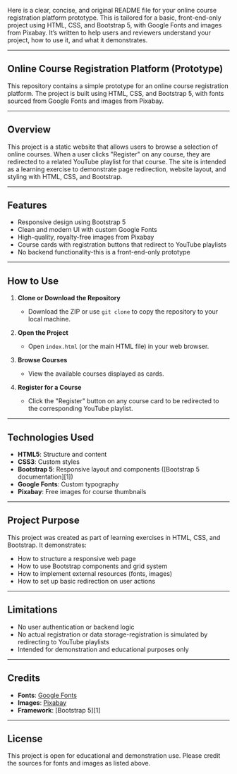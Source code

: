 Here is a clear, concise, and original README file for your online course registration platform prototype. This is tailored for a basic, front-end-only project using HTML, CSS, and Bootstrap 5, with Google Fonts and images from Pixabay. It’s written to help users and reviewers understand your project, how to use it, and what it demonstrates.

---

## Online Course Registration Platform (Prototype)

This repository contains a simple prototype for an online course registration platform. The project is built using HTML, CSS, and Bootstrap 5, with fonts sourced from Google Fonts and images from Pixabay.

---

## Overview

This project is a static website that allows users to browse a selection of online courses. When a user clicks "Register" on any course, they are redirected to a related YouTube playlist for that course. The site is intended as a learning exercise to demonstrate page redirection, website layout, and styling with HTML, CSS, and Bootstrap.

---

## Features

- Responsive design using Bootstrap 5
- Clean and modern UI with custom Google Fonts
- High-quality, royalty-free images from Pixabay
- Course cards with registration buttons that redirect to YouTube playlists
- No backend functionality-this is a front-end-only prototype

---

## How to Use

1. **Clone or Download the Repository**
   - Download the ZIP or use `git clone` to copy the repository to your local machine.

2. **Open the Project**
   - Open `index.html` (or the main HTML file) in your web browser.

3. **Browse Courses**
   - View the available courses displayed as cards.

4. **Register for a Course**
   - Click the "Register" button on any course card to be redirected to the corresponding YouTube playlist.

---

## Technologies Used

- **HTML5**: Structure and content
- **CSS3**: Custom styles
- **Bootstrap 5**: Responsive layout and components ([Bootstrap 5 documentation][1])
- **Google Fonts**: Custom typography
- **Pixabay**: Free images for course thumbnails

---

## Project Purpose

This project was created as part of learning exercises in HTML, CSS, and Bootstrap. It demonstrates:
- How to structure a responsive web page
- How to use Bootstrap components and grid system
- How to implement external resources (fonts, images)
- How to set up basic redirection on user actions

---

## Limitations

- No user authentication or backend logic
- No actual registration or data storage-registration is simulated by redirecting to YouTube playlists
- Intended for demonstration and educational purposes only

---

## Credits

- **Fonts**: [Google Fonts](https://fonts.google.com/)
- **Images**: [Pixabay](https://pixabay.com/)
- **Framework**: [Bootstrap 5][1]

---

## License

This project is open for educational and demonstration use. Please credit the sources for fonts and images as listed above.
